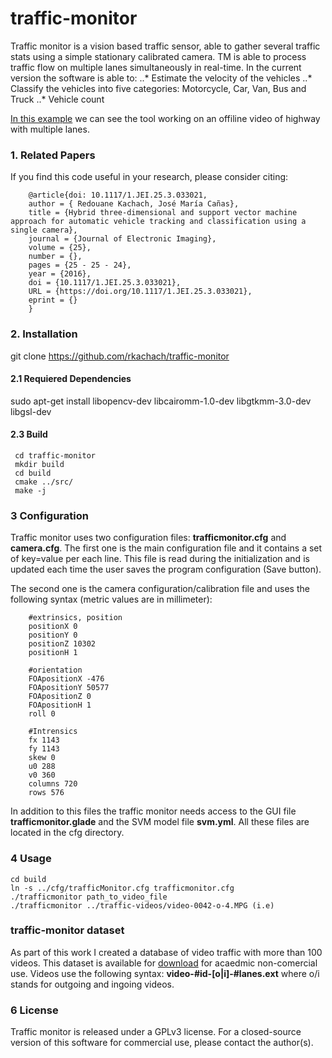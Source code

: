 # traffic-monitor
Traffic monitor is a vision based traffic sensor, able to gather several traffic stats using a simple stationary calibrated camera. TM is able
to process traffic flow on multiple lanes simultaneously in real-time. In the current version the software is able to:
..* Estimate the velocity of the vehicles
..* Classify the vehicles into five categories: Motorcycle, Car, Van, Bus and Truck
..* Vehicle count

[In this example](https://youtu.be/5Nu_BTPTc94) we can see the tool working on an offiline video of highway with multiple lanes.

### 1. Related Papers

If you find this code useful in your research, please consider citing:

        @article{doi: 10.1117/1.JEI.25.3.033021,
        author = { Redouane Kachach, José María Cañas},
        title = {Hybrid three-dimensional and support vector machine approach for automatic vehicle tracking and classification using a single camera},
        journal = {Journal of Electronic Imaging},
        volume = {25},
        number = {},
        pages = {25 - 25 - 24},
        year = {2016},
        doi = {10.1117/1.JEI.25.3.033021},
        URL = {https://doi.org/10.1117/1.JEI.25.3.033021},
        eprint = {}
        }


### 2. Installation

git clone https://github.com/rkachach/traffic-monitor

#### 2.1 Requiered Dependencies

sudo apt-get install libopencv-dev libcairomm-1.0-dev libgtkmm-3.0-dev libgsl-dev

#### 2.3 Build

     cd traffic-monitor
     mkdir build
     cd build
     cmake ../src/
     make -j

### 3 Configuration

Traffic monitor uses two configuration files: **trafficmonitor.cfg** and **camera.cfg**. The first one is the main configuration file and
it contains a set of key=value per each line. This file is read during the initialization and is updated each time the user saves
the program configuration (Save button).

The second one is the camera configuration/calibration file and uses the following syntax (metric values are in millimeter):

        #extrinsics, position
        positionX 0
        positionY 0
        positionZ 10302
        positionH 1

        #orientation
        FOApositionX -476
        FOApositionY 50577
        FOApositionZ 0
        FOApositionH 1
        roll 0

        #Intrensics
        fx 1143
        fy 1143
        skew 0
        u0 288
        v0 360
        columns 720
        rows 576

In addition to this files the traffic monitor needs access to the GUI file **trafficmonitor.glade** and the SVM model file **svm.yml**.
All these files are located in the cfg directory.

### 4 Usage

    cd build
    ln -s ../cfg/trafficMonitor.cfg trafficmonitor.cfg
    ./trafficmonitor path_to_video_file
    ./trafficmonitor ../traffic-videos/video-0042-o-4.MPG (i.e)

### traffic-monitor dataset

As part of this work I created a database of video traffic with more than 100 videos. This dataset is available for [download](http://jderobot.org/store/trafficmonitor-dataset/) for
acaedmic non-comercial use. Videos use the following syntax: **video-#id-[o|i]-#lanes.ext** where o/i stands for outgoing and ingoing videos.

### 6 License

  Traffic monitor is released under a GPLv3 license. For a closed-source version of this software for commercial use, please contact the author(s).
